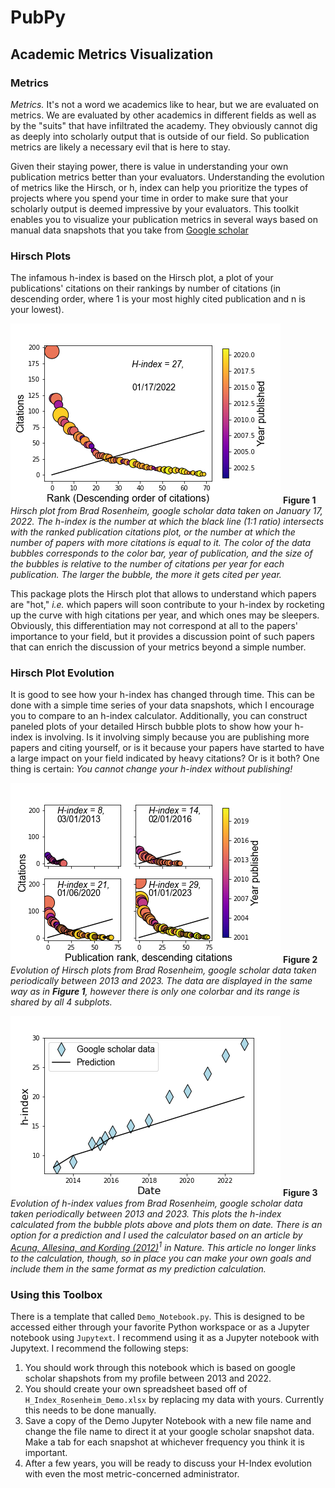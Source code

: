 # PubPy
## Academic Metrics Visualization

### Metrics
*Metrics.* It's not a word we academics like to hear, but we are evaluated on metrics. We are evaluated by other academics in different fields as well as by the "suits" that have infiltrated the academy. They obviously cannot dig as deeply into scholarly output that is outside of our field. So publication metrics are likely a necessary evil that is here to stay. 

Given their staying power, there is value in understanding your own publication metrics better than your evaluators. Understanding the evolution of metrics like the Hirsch, or h, index can help you prioritize the types of projects where you spend your time in order to make sure that your scholarly output is deemed impressive by your evaluators. This toolkit enables you to visualize your publication metrics in several ways based on manual data snapshots that you take from [Google scholar](www.scholar.google.com) 

### Hirsch Plots
The infamous h-index is based on the Hirsch plot, a plot of your publications' citations on their rankings by number of citations (in descending order, where 1 is your most highly cited publication and n is your lowest). 

![](Hirsch_Plot_Example_20220117.png)
**Figure 1** *Hirsch plot from Brad Rosenheim, google scholar data taken on January 17, 2022. The h-index is the number at which the black line (1:1 ratio) intersects with the ranked publication citations plot, or the number at which the number of papers with more citations is equal to it. The color of the data bubbles corresponds to the color bar, year of publication, and the size of the bubbles is relative to the number of citations per year for each publication. The larger the bubble, the more it gets cited per year.*

This package plots the Hirsch plot that allows to understand which papers are "hot," *i.e.* which papers will soon contribute to your h-index by rocketing up the curve with high citations per year, and which ones may be sleepers. Obviously, this differentiation may not correspond at all to the papers' importance to your field, but it provides a discussion point of such papers that can enrich the discussion of your metrics beyond a simple number. 

### Hirsch Plot Evolution
It is good to see how your h-index has changed through time. This can be done with a simple time series of your data snapshots, which I encourage you to compare to an h-index calculator. Additionally, you can construct paneled plots of your detailed Hirsch bubble plots to show how your h-index is involving. Is it involving simply because you are publishing more papers and citing yourself, or is it because your papers have started to have a large impact on your field indicated by heavy citations? Or is it both? One thing is certain: *You cannot change your h-index without publishing!*

![](Hirsch_Plot_4Panel_Example.png)
**Figure 2** *Evolution of Hirsch plots from Brad Rosenheim, google scholar data taken periodically between 2013 and 2023. The data are displayed in the same way as in **Figure 1**, however there is only one colorbar and its range is shared by all 4 subplots.*

![](Time_Series_and_Prediction.png)
**Figure 3** *Evolution of h-index values from Brad Rosenheim, google scholar data taken periodically between 2013 and 2023. This plots the h-index calculated from the bubble plots above and plots them on date. There is an option for a prediction and I used the calculator based on an article by [Acuna, Allesina, and Kording (2012)](https://www.nature.com/articles/489201a#Sec1)$^1$ in Nature. This article no longer links to the calculation, though, so in place you can make your own goals and include them in the same format as my prediction calculation.*

### Using this Toolbox
There is a template that called `Demo_Notebook.py`. This is designed to be accessed either through your favorite Python workspace or as a Jupyter notebook using `Jupytext`. I recommend using it as a Jupyter notebook with Jupytext. I recommend the following steps: 
1. You should work through this notebook which is based on google scholar shapshots from my profile between 2013 and 2022. 
2. You should create your own spreadsheet based off of `H_Index_Rosenheim_Demo.xlsx` by replacing my data with yours. Currently this needs to be done manually. 
3. Save a copy of the Demo Jupyter Notebook with a new file name and change the file name to direct it at your google scholar snapshot data. Make a tab for each snapshot at whichever frequency you think it is important. 
4. After a few years, you will be ready to discuss your H-Index evolution with even the most metric-concerned administrator. 

